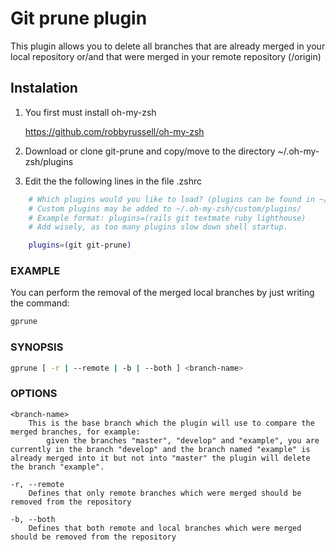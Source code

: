 # Git prune plugin
This plugin allows you to delete all branches that are already merged in your local repository or/and that were merged in your remote repository (/origin)

## Instalation

1. You first must install oh-my-zsh

	https://github.com/robbyrussell/oh-my-zsh

2. Download or clone git-prune and copy/move to the directory ~/.oh-my-zsh/plugins

3. Edit the the following lines in the file .zshrc

```bash
	# Which plugins would you like to load? (plugins can be found in ~/.oh-my-zsh/plugins/*)
	# Custom plugins may be added to ~/.oh-my-zsh/custom/plugins/
	# Example format: plugins=(rails git textmate ruby lighthouse)
	# Add wisely, as too many plugins slow down shell startup.

	plugins=(git git-prune)
```

### EXAMPLE

You can perform the removal of the merged local branches by just writing the command:

```bash
gprune
```

### SYNOPSIS


```bash
gprune [ -r | --remote | -b | --both ] <branch-name>
```

### OPTIONS

```
<branch-name>
	This is the base branch which the plugin will use to compare the merged branches, for example:
	    given the branches "master", "develop" and "example", you are currently in the branch "develop" and the branch named "example" is already merged into it but not into "master" the plugin will delete the branch "example".

-r, --remote
	Defines that only remote branches which were merged should be removed from the repository

-b, --both
	Defines that both remote and local branches which were merged should be removed from the repository
```
